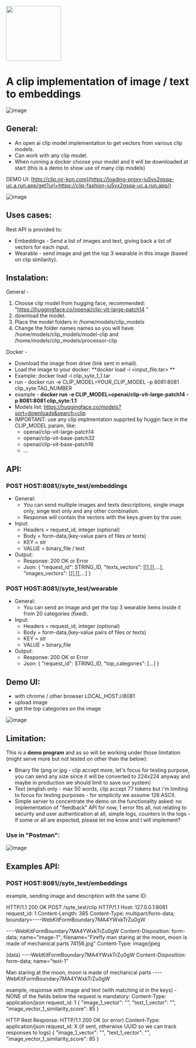 <img src="https://github.com/konnir/meat_the_end_ex/assets/119952960/80074eb6-cde0-46c2-9a6f-80524d20d8c7" width="150"/>

# A clip implementation of image / text to embeddings 

![image](https://github.com/konnir/open_ai_clip_tests/assets/119952960/94f7f6b4-53b3-4263-a08c-c14bcaac2e05)

## General:
* An open ai clip model implementation to get vectors from various clip models.
* Can work with any clip model.
* When running a docker choose your model and it will be downloaded at start (this is a demo to show use of many clip models)

DEMO UI: 
[http://clip.nir-kon.com](https://loading-proxy-iu5vx2gsqa-uc.a.run.app/get?url=https://clip-fashion-iu5vx2gsqa-uc.a.run.app/)

![image](https://github.com/konnir/open_ai_clip_tests/assets/119952960/2a153461-279b-469d-9d8e-ea317de930c7)

## Uses cases:
Rest API is provided to:
* Embeddings - Send a list of images and text, giving back a list of vectors for each input.
* Wearable - send image and get the top 3 wearable in this image (based on clip similarity). 

## Instalation:
General - 
1. Choose clip model from hugging face, recommended: "https://huggingface.co/openai/clip-vit-large-patch14 "
2. download the model.
3. Place the model folders in /home/models/clip_models
4. Change the folder names names so you will have: /home/models/clip_models/model-clip and /home/models/clip_models/processor-clip

Docker -
* Download the image from drive (link sent in email).
* Load the image to your docker: **docker load -i <input_file.tar> **
* Example: docker load -i clip_syte_1_1.tar
* run - docker run -e CLIP_MODEL=YOUR_CLIP_MODEL -p 8081:8081 clip_syte:TAG_NUMBER
* example - **docker run -e CLIP_MODEL=openai/clip-vit-large-patch14 -p 8081:8081 clip_syte:1.1**
* Models list: https://huggingface.co/models?sort=downloads&search=clip
* IMPORTANT: use any clip implmentation supprted by huggin face in the CLIP_MODEL param, like:
   * openai/clip-vit-large-patch14
   * openai/clip-vit-base-patch32
   * openai/clip-vit-base-patch16
   * ... 
   
## API:
### POST HOST:8081//syte_test/embeddings
* General:
    * You can send multiple images and texts descriptions, single image only, singe text only and any other combination.
    * Response will contain the vectors with the keys given by the user. 
* Input:
    * Headers = request_id, integer (optional)
    * Body = form-data,(key-value pairs of files or texts)
    * KEY = str
    * VALUE = binary_file / text
* Output:
    * Response: 200 OK or Error
    * Json:
      {
           "request_id": STRING_ID,
           "texts_vectors": [[],[],...],
           "images_vectors": [[],[],...]
      }

### POST HOST:8081//syte_test/wearable
* General:
    * You can send an image and get the top 3 wearable items inside it from 20 categories (fixed).
* Input:
    * Headers = request_id, integer (optional)
    * Body = form-data,(key-value pairs of files or texts)
    * KEY = str
    * VALUE = binary_file
* Output:
    * Response: 200 OK or Error
    * Json:
      {
           "request_id": STRING_ID,
           "top_categories": [...]
      }

## Demo UI:
* with chrome / other browser LOCAL_HOST://8081
* upload image
* get the top categories on the image

![image](https://github.com/konnir/syte_clip/assets/119952960/a562fdd7-4e33-4ea0-a2c9-5ba832b9e131)

## Limitation:
This is a **demo program** and as so will be working under those limitation (might serve more but not tested on other than the below):
* Binary file (png or jpg - clip accept more, let's focus for testing purpose, you can send any size since it will be converted to 224x224 anyway and maybe in production we should limit to save our system)
* Text (english only - max 50 words, clip accept 77 tokens but i'm limiting to focus for testing purposes - for simplicity we assume 128 ASCII.
* Simple server to concentrate the demo on the functionality asked: no implementation of "feedback" API for now, 1 error fits all, not relating to security and user authentication at all, simple logs, counters in the logs - if some or all are expected, please let me know and I will implement? 

### Use in "Postman":

![image](https://github.com/konnir/syte_clip/assets/119952960/d99b4984-02ad-42fe-a76b-f4191007c7a9)


## Examples API:
### POST HOST:8081//syte_test/embeddings
example, sending image and description with the same ID:

HTTP/1.1 200 OK
POST /syte_test/clip HTTP/1.1
Host: 127.0.0.1:8081
request_id: 1
Content-Length: 385
Content-Type: multipart/form-data; boundary=----WebKitFormBoundary7MA4YWxkTrZu0gW

----WebKitFormBoundary7MA4YWxkTrZu0gW
Content-Disposition: form-data; name="image-1"; filename="Firefly man staring at the moon, moon is made of mechanical parts 74156.jpg"
Content-Type: image/jpeg

(data)
----WebKitFormBoundary7MA4YWxkTrZu0gW
Content-Disposition: form-data; name="text-1"

Man staring at the moon, moon is made of mechanical parts
----WebKitFormBoundary7MA4YWxkTrZu0gW

example, response with image and text (with matching id in the keys) - NONE of the fields below the request is mandatory:
Content-Type: application/json
request_id: 1
{
    "image_1_vector": "<Serialized image vector data or a reference to it>",
    "text_1_vector": "<Serialized text vector data or a reference to it>",
    "image_vector_1_similarity_score": 85 
}

HTTP Rest Response:
HTTP/1.1 200 OK (or error)
Content-Type: application/json
request_id: X (if sent, otherwise UUID so we can track responses to logs)
{
    "image_1_vector": "<Serialized image vector data or a reference to it>",
    "text_1_vector": "<Serialized text vector data or a reference to it>",
    "image_vector_1_similarity_score": 85 
}
